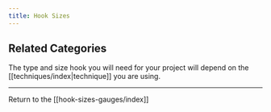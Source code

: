 ```yaml
---
title: Hook Sizes
---
```

## Related Categories
The type and size hook you will need for your project will depend on the [[techniques/index|technique]] you are using. 

---

Return to the [[hook-sizes-gauges/index]]